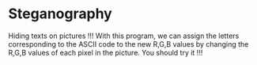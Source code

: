 # Steganography
Hiding texts on pictures !!!
With this program, we can assign the letters corresponding to the ASCII code to the new R,G,B values ​​by changing the R,G,B values​​ of each pixel in the picture.
You should try it !!!
